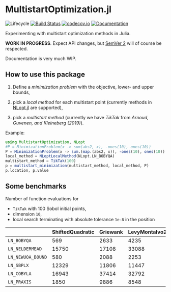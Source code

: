 # MultistartOptimization.jl

![Lifecycle](https://img.shields.io/badge/lifecycle-experimental-orange.svg)<!--
![Lifecycle](https://img.shields.io/badge/lifecycle-maturing-blue.svg)
![Lifecycle](https://img.shields.io/badge/lifecycle-stable-green.svg)
![Lifecycle](https://img.shields.io/badge/lifecycle-retired-orange.svg)
![Lifecycle](https://img.shields.io/badge/lifecycle-archived-red.svg)
![Lifecycle](https://img.shields.io/badge/lifecycle-dormant-blue.svg) -->
[![Build Status](https://travis-ci.com/tpapp/MultistartOptimization.jl.svg?branch=master)](https://travis-ci.com/tpapp/MultistartOptimization.jl)
[![codecov.io](http://codecov.io/github/tpapp/MultistartOptimization.jl/coverage.svg?branch=master)](http://codecov.io/github/tpapp/MultistartOptimization.jl?branch=master)
[![Documentation](https://img.shields.io/badge/docs-master-blue.svg)](https://tpapp.github.io/MultistartOptimization.jl/dev)

Experimenting with multistart optimization methods in Julia.

**WORK IN PROGRESS**. Expect API changes, but [SemVer 2](https://semver.org/) will of course be respected.

Documentation is very much WIP.

## How to use this package

1. Define a *minimization problem* with the objective, lower- and upper bounds,

2. pick a *local method* for each multistart point (currently methods in [NLopt.jl](https://github.com/JuliaOpt/NLopt.jl) are supported),

3. pick a *multistart method* (currently we have *TikTak* from *Arnoud, Guvenen, and Kleineberg (2019)*).

Example:

```julia
using MultistartOptimization, NLopt
#P = MinimizationProblem(x -> sum(abs2, x), -ones(10), ones(10))
P = MinimizationProblem(x -> sum.(map.(abs2, x)), -ones(10), ones(10))
local_method = NLoptLocalMethod(NLopt.LN_BOBYQA)
multistart_method = TikTak(100)
p = multistart_minimization(multistart_method, local_method, P)
p.location, p.value
```

## Some benchmarks

Number of function evaluations for

- `TikTak` with 100 Sobol initial points,
- dimension `10`,
- local search terminating with absolute tolerance `1e-8` in the position

|  | ShiftedQuadratic | Griewank | LevyMontalvo2 | Rastrigin | Rosenbrock |
| ---- | ---- | ---- | ---- | ---- | ---- |
| `LN_BOBYQA` | 569 | 2633 | 4235 | **FAIL** | 10995 |
| `LN_NELDERMEAD` | 15750 | 17108 | 33088 | **FAIL** | 42785 |
| `LN_NEWUOA_BOUND` | 580 | 2088 | 2253 | **FAIL** | 13409 |
| `LN_SBPLX` | 12329 | 11806 | 11447 | **FAIL** | 7020038 |
| `LN_COBYLA` | 16943 | 37414 | 32792 | **FAIL** | 985676 |
| `LN_PRAXIS` | 1850 | 9886 | 8548 | **FAIL** | 15436 |
